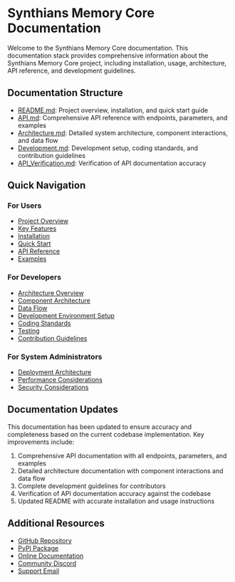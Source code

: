 # Synthians Memory Core Documentation

Welcome to the Synthians Memory Core documentation. This documentation stack provides comprehensive information about the Synthians Memory Core project, including installation, usage, architecture, API reference, and development guidelines.

## Documentation Structure

- [README.md](../updated_README.md): Project overview, installation, and quick start guide
- [API.md](API.md): Comprehensive API reference with endpoints, parameters, and examples
- [Architecture.md](Architecture.md): Detailed system architecture, component interactions, and data flow
- [Development.md](Development.md): Development setup, coding standards, and contribution guidelines
- [API_Verification.md](API_Verification.md): Verification of API documentation accuracy

## Quick Navigation

### For Users
- [Project Overview](../updated_README.md#a-unified-efficient-memory-system-for-ai-applications)
- [Key Features](../updated_README.md#-key-features)
- [Installation](../updated_README.md#-installation)
- [Quick Start](../updated_README.md#-quick-start)
- [API Reference](API.md)
- [Examples](../updated_README.md#-examples)

### For Developers
- [Architecture Overview](Architecture.md#system-overview)
- [Component Architecture](Architecture.md#component-architecture)
- [Data Flow](Architecture.md#data-flow)
- [Development Environment Setup](Development.md#development-environment-setup)
- [Coding Standards](Development.md#coding-standards)
- [Testing](Development.md#testing)
- [Contribution Guidelines](Development.md#contribution-guidelines)

### For System Administrators
- [Deployment Architecture](Architecture.md#deployment-architecture)
- [Performance Considerations](Architecture.md#performance-considerations)
- [Security Considerations](Architecture.md#security-considerations)

## Documentation Updates

This documentation has been updated to ensure accuracy and completeness based on the current codebase implementation. Key improvements include:

1. Comprehensive API documentation with all endpoints, parameters, and examples
2. Detailed architecture documentation with component interactions and data flow
3. Complete development guidelines for contributors
4. Verification of API documentation accuracy against the codebase
5. Updated README with accurate installation and usage instructions

## Additional Resources

- [GitHub Repository](https://github.com/synthians/memory-core)
- [PyPI Package](https://pypi.org/project/synthians-memory-core/)
- [Online Documentation](https://synthians-memory-core.readthedocs.io/)
- [Community Discord](https://discord.gg/synthians)
- [Support Email](mailto:support@synthians.ai)
